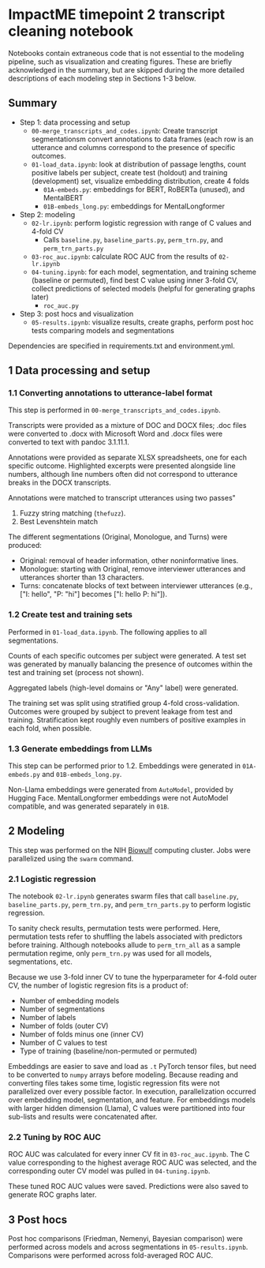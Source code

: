# ImpactME timepoint 2 transcript cleaning notebook

Notebooks contain extraneous code that is not essential to the modeling pipeline, such as visualization and creating figures. These are briefly acknowledged in the summary, but are skipped during the more detailed descriptions of each modeling step in Sections 1-3 below. 

## Summary

- Step 1: data processing and setup
    - `00-merge_transcripts_and_codes.ipynb`: Create transcript segmentationsm convert annotations to data frames (each row is an utterance and columns correspond to the presence of specific outcomes. 
    - `01-load_data.ipynb`: look at distribution of passage lengths, count positive labels per subject, create test (holdout) and training (development) set, visualize embedding distribution, create 4 folds
        - `01A-embeds.py`: embeddings for BERT, RoBERTa (unused), and MentalBERT
        - `01B-embeds_long.py`: embeddings for MentalLongformer
- Step 2: modeling
    - `02-lr.ipynb`: perform logistic regression with range of C values and 4-fold CV
        - Calls `baseline.py`, `baseline_parts.py`, `perm_trn.py`, and `perm_trn_parts.py`
    - `03-roc_auc.ipynb`: calculate ROC AUC from the results of `02-lr.ipynb`
    - `04-tuning.ipynb`: for each model, segmentation, and training scheme (baseline or permuted), find best C value using inner 3-fold CV, collect predictions of selected models (helpful for generating graphs later)
        - `roc_auc.py`
- Step 3: post hocs and visualization
    - `05-results.ipynb`: visualize results, create graphs, perform post hoc tests comparing models and segmentations

Dependencies are specified in requirements.txt and environment.yml.

## 1 Data processing and setup

### 1.1 Converting annotations to utterance-label format

This step is performed in `00-merge_transcripts_and_codes.ipynb`.

Transcripts were provided as a mixture of DOC and DOCX files; .doc files were converted to .docx with Microsoft Word and .docx files were converted to text with pandoc 3.1.11.1.

Annotations were provided as separate XLSX spreadsheets, one for each specific outcome. Highlighted excerpts were presented alongside line numbers, although line numbers often did not correspond to utterance breaks in the DOCX transcripts. 

Annotations were matched to transcript utterances using two passes"

1. Fuzzy string matching (`thefuzz`). 
2. Best Levenshtein match 

The different segmentations (Original, Monologue, and Turns) were produced:

- Original: removal of header information, other noninformative lines.
- Monologue: starting with Original, remove interviewer utterances and utterances shorter than 13 characters. 
- Turns: concatenate blocks of text between interviewer utterances (e.g., ["I: hello", "P: "hi"] becomes ["I: hello P: hi"]).

### 1.2 Create test and training sets

Performed in `01-load_data.ipynb`. The following applies to all segmentations. 

Counts of each specific outcomes per subject were generated. A test set was generated by manually balancing the presence of outcomes within the test and training set (process not shown). 

Aggregated labels (high-level domains or "Any" label) were generated. 

The training set was split using stratified group 4-fold cross-validation. Outcomes were grouped by subject to prevent leakage from test and training. Stratification kept roughly even numbers of positive examples in each fold, when possible. 

### 1.3 Generate embeddings from LLMs

This step can be performed prior to 1.2. Embeddings were generated in `01A-embeds.py` and `01B-embeds_long.py`. 

Non-Llama embeddings were generated from `AutoModel`, provided by Hugging Face. MentalLongformer embeddings were not AutoModel compatible, and was generated separately in `01B`. 

## 2 Modeling

This step was performed on the NIH [Biowulf](https://hpc.nih.gov/docs/userguide.html#par) computing cluster. Jobs were parallelized using the `swarm` command.  

### 2.1 Logistic regression

The notebook `02-lr.ipynb` generates swarm files that call `baseline.py`, `baseline_parts.py`, `perm_trn.py`, and `perm_trn_parts.py` to perform logistic regression.

To sanity check results, permutation tests were performed. Here, permutation tests refer to shuffling the labels associated with predictors before training. Although notebooks allude to `perm_trn_all` as a sample permutation regime, only `perm_trn.py` was used for all models, segmentations, etc. 

Because we use 3-fold inner CV to tune the hyperparameter for 4-fold outer CV, the number of logistic regresion fits is a product of:

- Number of embedding models
- Number of segmentations
- Number of labels
- Number of folds (outer CV)
- Number of folds minus one (inner CV)
- Number of C values to test
- Type of training (baseline/non-permuted or permuted)

Embeddings are easier to save and load as `.t` PyTorch tensor files, but need to be converted to `numpy` arrays before modeling. Because reading and converting files takes some time, logistic regression fits were not parallelized over every possible factor. In execution, parallelization occurred over embedding model, segmentation, and feature. For embeddings models with larger hidden dimension (Llama), C values were partitioned into four sub-lists and results were concatenated after. 

### 2.2 Tuning by ROC AUC

ROC AUC was calculated for every inner CV fit in `03-roc_auc.ipynb`. The C value corresponding to the highest average ROC AUC was selected, and the corresponding outer CV model was pulled in `04-tuning.ipynb`. 

These tuned ROC AUC values were saved. Predictions were also saved to generate ROC graphs later.

## 3 Post hocs

Post hoc comparisons (Friedman, Nemenyi, Bayesian comparison) were performed across models and across segmentations in `05-results.ipynb`. Comparisons were performed across fold-averaged ROC AUC. 